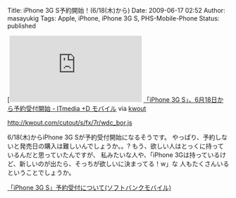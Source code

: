 Title: iPhone 3G S予約開始！(6/18(木)から)
Date: 2009-06-17 02:52
Author: masayukig
Tags: Apple, iPhone, iPhone 3G S, PHS-Mobile-Phone
Status: published


[![http://plusd.itmedia.co.jp/mobile/articles/0906/16/news086.html](http://kwout.com/cutout/s/fx/7r/wdc_bor.jpg "「iPhone 3G S」、6月18日から予約受付開始 - ITmedia +D モバイル")
](http://plusd.itmedia.co.jp/mobile/articles/0906/16/news086.html)
[「iPhone 3G S」、6月18日から予約受付開始 - ITmedia +D
モバイル](http://plusd.itmedia.co.jp/mobile/articles/0906/16/news086.html)
via [kwout](http://itmedia.kwout.com/quote/sfx7rwdc)


<http://kwout.com/cutout/s/fx/7r/wdc_bor.js>

6/18(木)からiPhone 3G Sが予約受付開始になるそうです。
やっぱり、予約しないと発売日の購入は難しいんでしょうか。。?
もう、欲しい人はとっくに持っているんだと思っていたんですが、
私みたいな人や、「iPhone
3Gは持っているけど、新しいのが出たら、そっちが欲しいに決まってる！w」な
人もたくさんいるということでしょうか。

[「iPhone 3G
S」予約受付について(ソフトバンクモバイル)](http://mb.softbank.jp/mb/iphone/iphone_3g_s/reservation.html)
